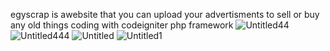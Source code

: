 egyscrap is awebsite that you can upload your advertisments to sell or buy any old things
coding with codeigniter php framework
![Untitled44](https://user-images.githubusercontent.com/18143151/59838075-9c44d680-934e-11e9-9b1f-82ec71db8924.png)
![Untitled444](https://user-images.githubusercontent.com/18143151/59838076-9cdd6d00-934e-11e9-9193-a339a857bbb6.png)
![Untitled](https://user-images.githubusercontent.com/18143151/59838077-9cdd6d00-934e-11e9-846c-2c162198185f.png)
![Untitled1](https://user-images.githubusercontent.com/18143151/59838078-9cdd6d00-934e-11e9-93e2-9dbab38f93cf.png)
